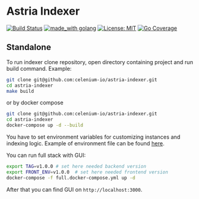 # Astria Indexer
[![Build Status](https://github.com/celenium-io/astria-indexer/workflows/Build/badge.svg)](https://github.com/celenium-io/astria-indexer/actions?query=branch%main+workflow%3A%22Build%22)
[![made_with golang](https://img.shields.io/badge/made_with-golang-blue.svg)](https://golang.org/)
[![License: MIT](https://img.shields.io/badge/License-MIT-yellow.svg)](https://opensource.org/licenses/MIT)
[![Go Coverage](https://github.com/celenium-io/astria-indexer/wiki/coverage.svg)](https://raw.githack.com/wiki/celenium-io/astria-indexer/coverage.html)

## Standalone

To run indexer clone repository, open directory containing project and run build command. Example:

```bash
git clone git@github.com:celenium-io/astria-indexer.git
cd astria-indexer
make build
```

or by docker compose


```bash
git clone git@github.com:celenium-io/astria-indexer.git
cd astria-indexer
docker-compose up -d --build
```

You have to set environment variables for customizing instances and indexing logic. Example of environment file can be found [here](.env.example).

You can run full stack with GUI:

```bash
export TAG=v1.0.0 # set here needed backend version
export FRONT_ENV=v1.0.0  # set here needed frontend version
docker-compose -f full.docker-compose.yml up -d 
```

After that you can find GUI on `http://localhost:3000`.